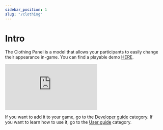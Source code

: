 ```yaml
---
sidebar_position: 1
slug: "/clothing"
---
```


# Intro

The Clothing Panel is a model that allows your participants to easily change their appearance in-game. You can find a playable demo [HERE](https://www.roblox.com/games/15633817581).

<iframe src="https://www.youtube-nocookie.com/embed/eNx0lnz-soE?si=vLfZ539zeiEHiEab" title="YouTube video player" frameborder="0" allow="accelerometer; autoplay; clipboard-write; encrypted-media; gyroscope; picture-in-picture; web-share" allowfullscreen></iframe>

If you want to add it to your game, go to the [Developer guide](/clothing/developer-guide) category. If you want to learn how to use it, go to the [User guide](/clothing/user-guide) category.
